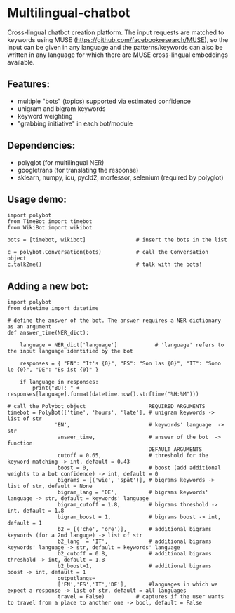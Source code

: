 # Multilingual-chatbot

Cross-lingual chatbot creation platform. The input requests are matched to keywords using MUSE (https://github.com/facebookresearch/MUSE), so the input can be given in any language and the patterns/keywords can also be written in any language for which there are MUSE cross-lingual embeddings available.

## Features:
* multiple "bots" (topics) supported via estimated confidence
* unigram and bigram keywords
* keyword weighting
* "grabbing initiative" in each bot/module

## Dependencies:
* polyglot (for multilingual NER)
* googletrans (for translating the response)
* sklearn, numpy, icu, pycld2, morfessor, selenium (required by polyglot)


## Usage demo:
    import polybot
    from TimeBot import timebot
    from WikiBot import wikibot
    
    bots = [timebot, wikibot]                # insert the bots in the list 
    
    c = polybot.Conversation(bots)           # call the Conversation object
    c.talk2me()                              # talk with the bots!



## Adding a new bot:
    import polybot
    from datetime import datetime
    
    # define the answer of the bot. The answer requires a NER dictionary as an argument
    def answer_time(NER_dict):
    
        language = NER_dict['language']            # 'language' refers to the input language identified by the bot
        
        responses = { "EN": "It's {0}", "ES": "Son las {0}", "IT": "Sono le {0}", "DE": "Es ist {0}" }
        
        if language in responses:
            print("BOT: " + responses[language].format(datetime.now().strftime("%H:%M")))        
    
    # call the Polybot object                    REQUIRED ARGUMENTS
    timebot = PolyBot(['time', 'hours', 'late'], # unigram keywords -> list of str
                   'EN',                         # keywords' language  -> str
                    answer_time,                 # answer of the bot  -> function
                                                 DEFAULT ARGUMENTS
                    cutoff = 0.65,               # threshold for the keyword matching -> int, default = 0.43
                    boost = 0,                   # boost (add additional weights to a bot confidence) -> int, default = 0
                    bigrams = [('wie', 'spät')], # bigrams keywords -> list of str, default = None
                    bigram_lang = 'DE',          # bigrams keywords' language -> str, default = keywords' language
                    bigram_cutoff = 1.8,         # bigrams threshold -> int, default = 1.8
                    bigram_boost = 1,            # bigrams boost -> int, default = 1
                    b2 = [('che', 'ore')],       # additional bigrams keywords (for a 2nd languge) -> list of str
                    b2_lang  = 'IT',             # additional bigrams keywords' language -> str, default = keywords' language
                    b2_cutoff = 0.8,             # additinoal bigrams threshold -> int, default = 1.8   
                    b2_boost=1,                  # additional bigrams boost -> int, default = 1
                    outputlangs= 
                    ['EN','ES','IT','DE'],       #languages in which we expect a response -> list of str, default = all languages
                    travel = False)          # captures if the user wants to travel from a place to another one -> bool, default = False  
                    


